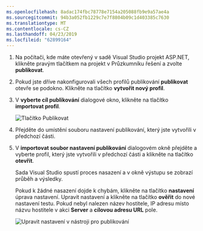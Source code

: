 ```yaml
---
ms.openlocfilehash: 8adac174fbc78778e7154a205088fb9e9a57ae4a
ms.sourcegitcommit: 94b3a052fb1229c7e7f8804b09c1d403385c7630
ms.translationtype: MT
ms.contentlocale: cs-CZ
ms.lasthandoff: 04/23/2019
ms.locfileid: "62899164"
---
```


1. Na počítači, kde máte otevřený v sadě Visual Studio projekt ASP.NET, klikněte pravým tlačítkem na projekt v Průzkumníku řešení a zvolte **publikovat**.

1. Pokud jste dříve nakonfigurovali všech profilů publikování **publikovat** otevře se podokno. Klikněte na tlačítko **vytvořit nový profil**.

1. V **vyberte cíl publikování** dialogové okno, klikněte na tlačítko **importovat profil**.

    ![Tlačítko Publikovat](../../deployment/media/tutorial-publish-tool-import-profile.png)

1. Přejděte do umístění souboru nastavení publikování, který jste vytvořili v předchozí části.

1. V **importovat soubor nastavení publikování** dialogovém okně přejděte a vyberte profil, který jste vytvořili v předchozí části a klikněte na tlačítko **otevřít**.

    Sada Visual Studio spustí proces nasazení a v okně výstupu se zobrazí průběh a výsledky.

    Pokud k žádné nasazení dojde k chybám, klikněte na tlačítko **nastavení** úprava nastavení. Upravit nastavení a klikněte na tlačítko **ověřit** do nové nastavení testu. Pokud nebyl nalezen název hostitele, IP adresu místo názvu hostitele v akci **Server** a **cílovou adresu URL** pole.

    ![Upravit nastavení v nástroji pro publikování](../../deployment/media/tutorial-configure-publish-settings-in-tool.png)
